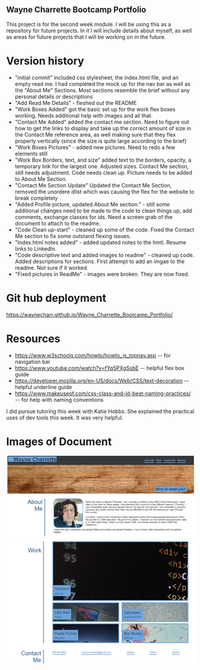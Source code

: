 ## Wayne Charrette Bootcamp Portfolio

This project is for the second week module. I will be using this as a repository for future projects. In it I will include details about myself, as well as areas for future projects that I will be working on in the future.

# Version history

- "initial commit" included css stylesheet, the index.html file, and an empty read me. I had completed the mock up for the nav bar as well as the "About Me" Sections. Most sections resemble the brief without any personal details or descriptions 
- "Add Read Me Details" - fleshed out the README
- "Work Boxes Added" got the basic set up for the work flex boxes working. Needs additional help with images and all that. 
- "Contact Me Added" added the contact me section. Need to figure out how to get the links to display and take up the correct amount of size in the Contact Me reference area, as well making sure that they flex properly vertically (since the size is quite large according to the brief)
- "Work Boxes Pictures" - added new pictures. Need to redo a few elements still
- "Work Box Borders, text, and size"  added text to the borders, opacity, a temporary link for the largest one. Adjusted sizes. Contact Me section, still needs adjustment. Code needs clean up. Picture needs to be added to About Me Section. 
- "Contact Me Section Update" Updated the Contact Me Section, removed the unordere dlist which was causing the flex for the website to break completely
- "Added Profile picture, updated About Me section." - still some additional changes need to be made to the code to clean things up, add comments, exchange classes for ids. Need a screen grab of the document to attach to the readme.  
- "Code Clean up-start" - cleaned up some of the code. Fixed the Contact Me section to fix some outstand flexing issues.
- "Index.html notes added" - added updated notes to the hmtl. Resume links to LinkedIn.
- "Code descriptive text and added images to readme" - cleaned up code. Added descriptions for sections. First attempt to add an imgae to the readme. Not sure if it worked. 
- "Fixed pictures in ReadMe" - images were broken. They are now fixed. 

# Git hub deployment

https://waynecharr.github.io/Wayne_Charrette_Bootcamp_Portfolio/

# Resources

- https://www.w3schools.com/howto/howto_js_topnav.asp -- for navigation bar
- https://www.youtube.com/watch?v=fYq5PXgSsbE -- helpful flex box guide
- https://developer.mozilla.org/en-US/docs/Web/CSS/text-decoration -- helpful underline guide
- https://www.makeuseof.com/css-class-and-id-best-naming-practices/ -- for help with naming conventions

I did pursue tutoring this week with Katie Hobbs. She explained the practical uses of dev tools this week. It was very helpful.

# Images of Document #

<img src=assets/images/Wayne_portfolio_website1.PNG>
<img src=assets/images/wayne_portfolio_website2.PNG>

